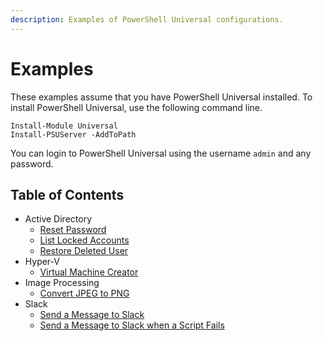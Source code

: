 ```yaml
---
description: Examples of PowerShell Universal configurations.
---
```


# Examples

These examples assume that you have PowerShell Universal installed. To install PowerShell Universal, use the following command line. 

```text
Install-Module Universal
Install-PSUServer -AddToPath
```

You can login to PowerShell Universal using the username `admin` and any password. 

## Table of Contents

* Active Directory
  * [Reset Password](active-directory.md#reset-password)
  * [List Locked Accounts](active-directory.md#list-locked-accounts)
  * [Restore Deleted User](active-directory.md#restore-deleted-user)
* Hyper-V
  * [Virtual Machine Creator](hyper-v.md#virtual-machine-creator)
* Image Processing
  * [Convert JPEG to PNG](image-processing.md#convert-jpeg-to-png)
* Slack
  * [Send a Message to Slack](slack.md#send-message-to-slack)
  * [Send a Message to Slack when a Script Fails](slack.md#send-slack-message-on-failed-job)

